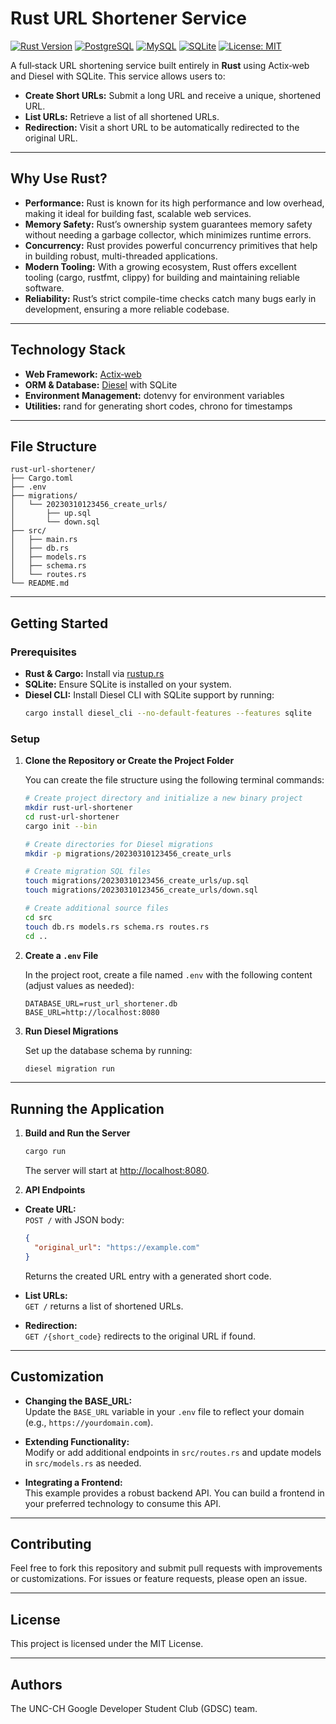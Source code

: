 # Rust URL Shortener Service

[![Rust Version](https://img.shields.io/badge/Rust-1.56+-orange.svg)](https://www.rust-lang.org)
[![PostgreSQL](https://img.shields.io/badge/Database-PostgreSQL-blue.svg?logo=postgresql&logoColor=white)](#)
[![MySQL](https://img.shields.io/badge/Database-MySQL-4479A1.svg?logo=mysql&logoColor=white)](#)
[![SQLite](https://img.shields.io/badge/Database-SQLite-lightgrey.svg?logo=sqlite&logoColor=blue)](#)
[![License: MIT](https://img.shields.io/badge/License-MIT-blue.svg)](https://opensource.org/licenses/MIT)

A full‑stack URL shortening service built entirely in **Rust** using Actix‑web and Diesel with SQLite. This service allows users to:

- **Create Short URLs:** Submit a long URL and receive a unique, shortened URL.
- **List URLs:** Retrieve a list of all shortened URLs.
- **Redirection:** Visit a short URL to be automatically redirected to the original URL.

---

## Why Use Rust?

- **Performance:** Rust is known for its high performance and low overhead, making it ideal for building fast, scalable web services.
- **Memory Safety:** Rust’s ownership system guarantees memory safety without needing a garbage collector, which minimizes runtime errors.
- **Concurrency:** Rust provides powerful concurrency primitives that help in building robust, multi-threaded applications.
- **Modern Tooling:** With a growing ecosystem, Rust offers excellent tooling (cargo, rustfmt, clippy) for building and maintaining reliable software.
- **Reliability:** Rust’s strict compile-time checks catch many bugs early in development, ensuring a more reliable codebase.

---

## Technology Stack

- **Web Framework:** [Actix‑web](https://actix.rs/)
- **ORM & Database:** [Diesel](https://diesel.rs/) with SQLite
- **Environment Management:** dotenvy for environment variables
- **Utilities:** rand for generating short codes, chrono for timestamps

---

## File Structure

```
rust-url-shortener/
├── Cargo.toml
├── .env
├── migrations/
│   └── 20230310123456_create_urls/
│       ├── up.sql
│       └── down.sql
├── src/
│   ├── main.rs
│   ├── db.rs
│   ├── models.rs
│   ├── schema.rs
│   └── routes.rs
└── README.md
```

---

## Getting Started

### Prerequisites

- **Rust & Cargo:** Install via [rustup.rs](https://rustup.rs/)
- **SQLite:** Ensure SQLite is installed on your system.
- **Diesel CLI:** Install Diesel CLI with SQLite support by running:
  ```bash
  cargo install diesel_cli --no-default-features --features sqlite
  ```

### Setup

1. **Clone the Repository or Create the Project Folder**

   You can create the file structure using the following terminal commands:

   ```bash
   # Create project directory and initialize a new binary project
   mkdir rust-url-shortener
   cd rust-url-shortener
   cargo init --bin

   # Create directories for Diesel migrations
   mkdir -p migrations/20230310123456_create_urls

   # Create migration SQL files
   touch migrations/20230310123456_create_urls/up.sql
   touch migrations/20230310123456_create_urls/down.sql

   # Create additional source files
   cd src
   touch db.rs models.rs schema.rs routes.rs
   cd ..
   ```

2. **Create a `.env` File**

   In the project root, create a file named `.env` with the following content (adjust values as needed):

   ```env
   DATABASE_URL=rust_url_shortener.db
   BASE_URL=http://localhost:8080
   ```

3. **Run Diesel Migrations**

   Set up the database schema by running:
   ```bash
   diesel migration run
   ```

---

## Running the Application

1. **Build and Run the Server**

   ```bash
   cargo run
   ```

   The server will start at [http://localhost:8080](http://localhost:8080).

2. **API Endpoints**

  - **Create URL:**  
    `POST /` with JSON body:
    ```json
    {
      "original_url": "https://example.com"
    }
    ```
    Returns the created URL entry with a generated short code.

  - **List URLs:**  
    `GET /` returns a list of shortened URLs.

  - **Redirection:**  
    `GET /{short_code}` redirects to the original URL if found.

---

## Customization

- **Changing the BASE_URL:**  
  Update the `BASE_URL` variable in your `.env` file to reflect your domain (e.g., `https://yourdomain.com`).

- **Extending Functionality:**  
  Modify or add additional endpoints in `src/routes.rs` and update models in `src/models.rs` as needed.

- **Integrating a Frontend:**  
  This example provides a robust backend API. You can build a frontend in your preferred technology to consume this API.

---

## Contributing

Feel free to fork this repository and submit pull requests with improvements or customizations. For issues or feature requests, please open an issue.

---

## License

This project is licensed under the MIT License.

---

## Authors

The UNC-CH Google Developer Student Club (GDSC) team.
